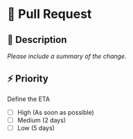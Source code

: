 # 🚀 Pull Request

## 📄 Description

*Please include a summary of the change.*

## ⚡ Priority

Define the ETA

- [ ] High (As soon as possible)
- [ ] Medium (2 days)
- [ ] Low (5 days)
